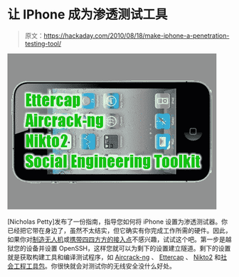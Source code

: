 # 让 IPhone 成为渗透测试工具

> 原文：<https://hackaday.com/2010/08/18/make-iphone-a-penetration-testing-tool/>

![](img/6eda911bf95108b8c72ee5d167d44c3d.png "iphone-pentesting")

[Nicholas Petty]发布了一份指南，指导您如何将 iPhone 设置为渗透测试器。你已经把它带在身边了，虽然不太结实，但它确实有你完成工作所需的硬件。因此，如果你对[制造无人机](http://hackaday.com/2010/08/18/drone-cracks-wifi-from-on-high/)或[携带四四方方的接入点](http://hackaday.com/2010/08/14/portable-wifi-penetration-testing/)不感兴趣，试试这个吧。第一步是越狱您的设备并设置 OpenSSH，这样您就可以为剩下的设置建立隧道。剩下的设置就是获取构建工具和编译测试程序，如 [Aircrack-ng](http://www.aircrack-ng.org/) 、 [Ettercap](http://ettercap.sourceforge.net/) 、 [Nikto2](http://cirt.net/nikto2) 和[社会工程工具包](http://www.offensive-security.com/metasploit-unleashed/Social-Engineering-Toolkit)。你很快就会对测试你的无线安全没什么好处。
